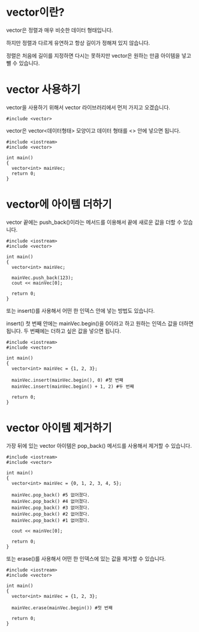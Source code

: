 # vector이란?
vector은 정렬과 매우 비슷한 데이터 형태입니다.

하지만 정렬과 다르게 유연하고 항상 길이가 정해져 있지 않습니다.

정렬은 처음에 길이를 지정하면 다시는 못하지만 vector은 원하는 만큼 아이템을 넣고 뺄 수 있습니다.

# vector 사용하기
vector을 사용하기 위해서 vector 라이브러리에서 먼저 가지고 오겠습니다.

```
#include <vector>
```

vector은 vector<데이터형태> 모양이고 데이터 형태를 <> 안에 넣으면 됩니다.

```
#include <iostream>
#include <vector>

int main()
{
  vector<int> mainVec;
  return 0;
}
```

# vector에 아이템 더하기
vector 끝에는 push_back()이라는 메서드를 이용해서 끝에 새로운 값을 더할 수 있습니다.

```
#include <iostream>
#include <vector>

int main()
{
  vector<int> mainVec;

  mainVec.push_back(123);
  cout << mainVec[0];

  return 0;
}
```

또는 insert()를 사용해서 어떤 한 인덱스 안에 넣는 방법도 있습니다.

insert() 첫 번째 안에는 mainVec.begin()을 0이라고 하고 원하는 인덱스 값을 더하면 됩니다.
두 번째에는 더하고 싶은 값을 넣으면 됩니다.

```
#include <iostream>
#include <vector>

int main()
{
  vector<int> mainVec = {1, 2, 3};

  mainVec.insert(mainVec.begin(), 0) #첫 번째
  mainVec.insert(mainVec.begin() + 1, 2) #두 번째

  return 0;
}
```

# vector 아이템 제거하기
가장 뒤에 있는 vector 아이템은 pop_back() 메서드를 사용해서 제거할 수 있습니다.

```
#include <iostream>
#include <vector>

int main()
{
  vector<int> mainVec = {0, 1, 2, 3, 4, 5};

  mainVec.pop_back() #5 없어졌다.
  mainVec.pop_back() #4 없어졌다.
  mainVec.pop_back() #3 없어졌다.
  mainVec.pop_back() #2 없어졌다.
  mainVec.pop_back() #1 없어졌다.

  cout << mainVec[0];

  return 0;
}
```

또는 erase()를 사용해서 어떤 한 인덱스에 있는 값을 제거할 수 있습니다.

```
#include <iostream>
#include <vector>

int main()
{
  vector<int> mainVec = {1, 2, 3};

  mainVec.erase(mainVec.begin()) #첫 번째

  return 0;
}
```

